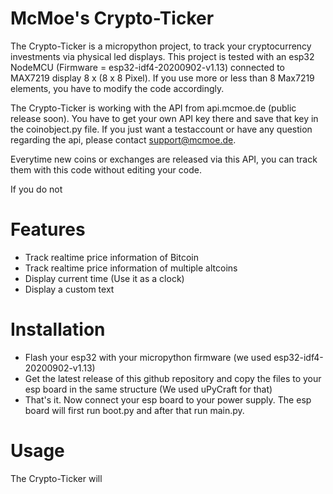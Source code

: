 # McMoe's Crypto-Ticker

The Crypto-Ticker is a micropython project, to track your cryptocurrency investments via physical led displays.
This project is tested with an esp32 NodeMCU (Firmware = esp32-idf4-20200902-v1.13) connected to MAX7219 display 8 x (8 x 8 Pixel). If you use more or less than 8 Max7219 elements, you have to modify the code accordingly.

The Crypto-Ticker is working with the API from api.mcmoe.de (public release soon). You have to get your own API key there and save that key in the coinobject.py file. If you just want a testaccount or have any question regarding the api, please contact support@mcmoe.de.

Everytime new coins or exchanges are released via this API, you can track them with this code without editing your code.

If you do not 

# Features

- Track realtime price information of Bitcoin
- Track realtime price information of multiple altcoins
- Display current time (Use it as a clock)
- Display a custom text


# Installation

- Flash your esp32 with your micropython firmware (we used esp32-idf4-20200902-v1.13)
- Get the latest release of this github repository and copy the files to your esp board in the same structure (We used uPyCraft for that)
- That's it. Now connect your esp board to your power supply. The esp board will first run boot.py and after that run main.py.


# Usage

The Crypto-Ticker will 

